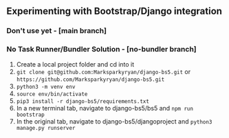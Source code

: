 ## Experimenting with Bootstrap/Django integration 

### Don't use yet - [main branch]

### No Task Runner/Bundler Solution - [no-bundler branch]
1. Create a local project folder and cd into it
2. `git clone git@github.com:Marksparkyryan/django-bs5.git` or `https://github.com/Marksparkyryan/django-bs5.git`
3. `python3 -m venv env`
4. `source env/bin/activate`
5. `pip3 install -r django-bs5/requirements.txt`
7. In a new terminal tab, navigate to django-bs5/bs5 and `npm run bootstrap`
8. In the original tab, navigate to django-bs5/djangoproject and `python3 manage.py runserver`
